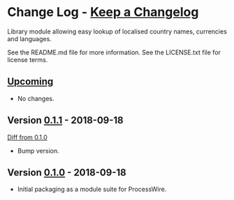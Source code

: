 # **Change Log** - [Keep a Changelog]

Library module allowing easy lookup of localised country names, currencies and languages.

See the README.md file for more information.
See the LICENSE.txt file for license terms.

## [Upcoming]

- No changes.


## Version [0.1.1] - 2018-09-18

[Diff from 0.1.0]

- Bump version.


## Version [0.1.0] - 2018-09-18

- Initial packaging as a module suite for ProcessWire.

[Keep a Changelog]: http://keepachangelog.com/en/1.0.0/
[Upcoming]: https://github.com/netcarver/LibLocalisation/compare/1.0.1...HEAD
[0.1.1]: https://github.com/netcarver/LibLocalisation/tree/0.1.1/
[Diff from 0.1.0]: https://github.com/netcarver/LibLocalisation/compare/0.1.0...0.1.1#diff
[0.1.0]: https://github.com/netcarver/LibLocalisation/tree/0.1.0/
